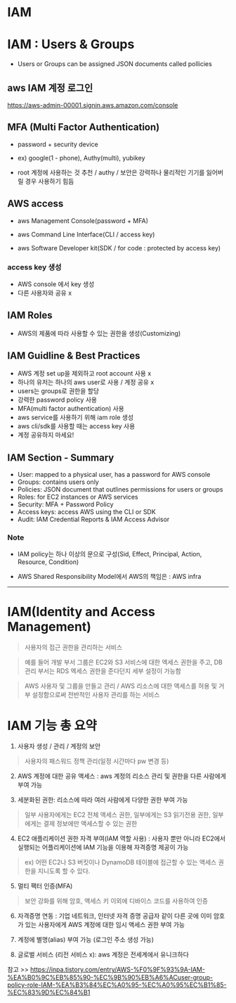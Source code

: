 IAM
=========

# IAM  : Users & Groups 

- Users or Groups can be assigned JSON documents called pollicies


## aws IAM 계정 로그인 
 https://aws-admin-00001.signin.aws.amazon.com/console



 ## MFA (Multi Factor Authentication)

 - password + security device 

 - ex) google(1 - phone), Authy(multi), yubikey

 - root 계정에 사용하는 것 추천 / authy / 보안은 강력하나 물리적인 기기를 잃어버릴 경우 사용하기 힘듬

## AWS access 

- aws Management Console(password + MFA)

- aws Command Line Interface(CLI / access key)

- aws Software Developer kit(SDK / for code : protected by access key)

### access key 생성

- AWS console 에서 key 생성
- 다른 사용자와 공유 x 


## IAM Roles 

- AWS의 제품에 따라 사용할 수 있는 권한을 생성(Customizing)

## IAM Guidline & Best Practices

- AWS 계정 set up을 제외하고 root account 사용 x
- 하나의 유저는 하나의 aws user로 사용 / 계정 공유 x
- users는 groups로 권한을 할당
- 강력한 password policy 사용
- MFA(multi factor authentication) 사용
- aws service를 사용하기 위해 iam role 생성
- aws cli/sdk를 사용할 때는 access key 사용
- 계정 공유하지 마세요!

## IAM Section - Summary

* User: mapped to a physical user, has a password for AWS console
* Groups: contains users only
* Policies: JSON document that outlines permissions for users or groups
* Roles: for EC2 instances or AWS services
* Security: MFA + Password Policy
* Access keys: access AWS using the CLI or SDK
* Audit: IAM Credential Reports & IAM Access Advisor

### Note

* IAM policy는 하나 이상의 문으로 구성(Sid, Effect, Principal, Action, Resource, Condition)

* AWS Shared Responsibility Model에서 AWS의 책임은 : AWS infra





------------------------------------------------------------




# IAM(Identity and Access Management)

> 사용자의 접근 권한을 관리하는 서비스 

> 예를 들어 개발 부서 그룹은 EC2와 S3 서비스에 대한 엑세스 권한을 주고, DB 관리 부서는 RDS 엑세스 권한을 준다던지 세부 설정이 가능함 

> AWS 사용자 및 그룹을 만들고 관리 / AWS 리소스에 대한 액세스를 허용 및 거부 설정함으로써 전반적인 사용자 관리를 하는 서비스 

# IAM 기능 총 요약

1. 사용자 생성 / 관리 / 계정의 보안

> 사용자의 패스워드 정책 관리(일정 시간마다 pw 변경 등)

2. AWS 계정에 대한 공유 액세스 : aws 계정의 리소스 관리 및 권한을 다른 사람에게 부여 가능 

3. 세분화된 권한: 리소스에 따라 여러 사람에게 다양한 권한 부여 가능 

> 일부 사용자에게는 EC2 전체 액세스 권한, 일부에게는 S3 읽기전용 권한, 일부에게는 결제 정보에만 액세스할 수 있는 권한

4. EC2 애플리케이션 권한 자격 부여(IAM 역할 사용) : 사용자 뿐만 아니라 EC2에서 실행되는 어플리케이션에 IAM 기능을 이용해 자격증명 제공이 가능

> ex) 어떤 EC2나 S3 버킷이나 DynamoDB 테이블에 접근할 수 있는 액세스 권한을 지니도록 할 수 있다.

5. 멀티 팩터 인증(MFA)

> 보안 강화를 위해 암호, 액세스 키 이외에 디바이스 코드를 사용하여 인증

6. 자격증명 연동 : 기업 네트워크, 인터넷 자격 증명 공급자 같이 다른 곳에 이미 암호가 있는 사용자에게 AWS 계정에 대한 임시 액세스 권한 부여 가능 

7. 계정에 별명(alias) 부여 가능 (로그인 주소 생성 가능)

8. 글로벌 서비스 (리전 서비스 x): aws 계정은 전세계에서 유니크하다


참고  >> 
https://inpa.tistory.com/entry/AWS-%F0%9F%93%9A-IAM-%EA%B0%9C%EB%85%90-%EC%9B%90%EB%A6%ACuser-group-policy-role-IAM-%EA%B3%84%EC%A0%95-%EC%A0%95%EC%B1%85-%EC%83%9D%EC%84%B1





